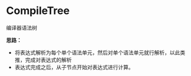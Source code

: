 # CompileTree
<p>编译器语法树</p>
<p><b>思路：</b></p>
<ul>
<li>将表达式解析为每个单个语法单元，然后对单个语法单元就行解析，以此类推，完成对表达式的解析</li>
<li>表达式完成之后，从子节点开始对表达式进行计算。</li>
</ul>
